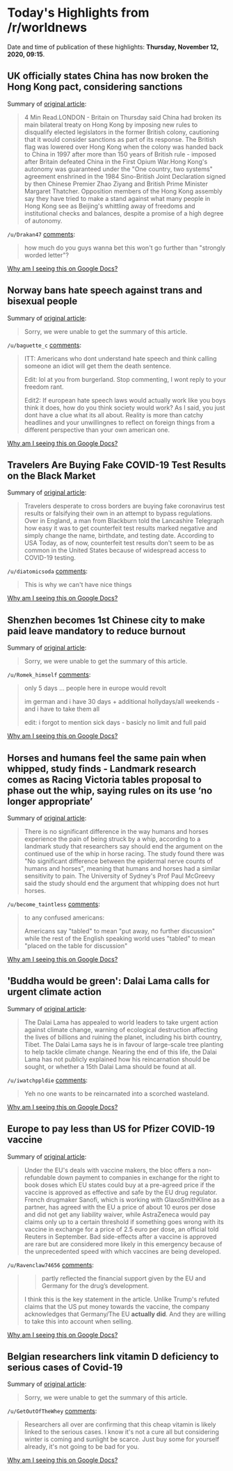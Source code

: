 # Today's Highlights from /r/worldnews

Date and time of publication of these highlights: **Thursday, November 12, 2020, 09:15**.

## UK officially states China has now broken the Hong Kong pact, considering sanctions

Summary of [original article](https://uk.reuters.com/article/UKNews1/idUKKBN27S1E4):

> 4 Min Read.LONDON - Britain on Thursday said China had broken its main bilateral treaty on Hong Kong by imposing new rules to disqualify elected legislators in the former British colony, cautioning that it would consider sanctions as part of its response. The British flag was lowered over Hong Kong when the colony was handed back to China in 1997 after more than 150 years of British rule - imposed after Britain defeated China in the First Opium War.Hong Kong's autonomy was guaranteed under the "One country, two systems" agreement enshrined in the 1984 Sino-British Joint Declaration signed by then Chinese Premier Zhao Ziyang and British Prime Minister Margaret Thatcher. Opposition members of the Hong Kong assembly say they have tried to make a stand against what many people in Hong Kong see as Beijing's whittling away of freedoms and institutional checks and balances, despite a promise of a high degree of autonomy.

`/u/Drakan47` [comments](https://www.reddit.com/r/worldnews/comments/jst69f/uk_officially_states_china_has_now_broken_the/):

> how much do you guys wanna bet this won't go further than "strongly worded letter"?

[Why am I seeing this on Google Docs?](https://docs.google.com/document/d/1Dc6We63vOXIZsc0op-Bt4abqkYjXzOigalQqFxmvvbM/edit?usp=sharing)

## Norway bans hate speech against trans and bisexual people

Summary of [original article](https://www.gaytimes.co.uk/life/norway-bans-hate-speech-against-trans-and-bisexual-people/):

> Sorry, we were unable to get the summary of this article.

`/u/baguette_c` [comments](https://www.reddit.com/r/worldnews/comments/jsq606/norway_bans_hate_speech_against_trans_and/):

> ITT: Americans who dont understand hate speech and think calling someone an idiot will get them the death sentence.
> 
> Edit: lol at you from burgerland. Stop commenting, I wont reply to your freedom rant.
> 
> Edit2: If european hate speech laws would actually work like you boys think it does, how do you think society would work? As I said, you just dont have a clue what its all about. Reality is more than catchy headlines and your unwillingnes to reflect on foreign things from a different perspective than your own american one.

[Why am I seeing this on Google Docs?](https://docs.google.com/document/d/1Dc6We63vOXIZsc0op-Bt4abqkYjXzOigalQqFxmvvbM/edit?usp=sharing)

## Travelers Are Buying Fake COVID-19 Test Results on the Black Market

Summary of [original article](https://www.msn.com/en-us/travel/news/travelers-are-buying-fake-covid-19-test-results-on-the-black-market/ar-BB1aVkif):

> Travelers desperate to cross borders are buying fake coronavirus test results or falsifying their own in an attempt to bypass regulations. Over in England, a man from Blackburn told the Lancashire Telegraph how easy it was to get counterfeit test results marked negative and simply change the name, birthdate, and testing date. According to USA Today, as of now, counterfeit test results don't seem to be as common in the United States because of widespread access to COVID-19 testing.

`/u/diatomicsoda` [comments](https://www.reddit.com/r/worldnews/comments/jstwzs/travelers_are_buying_fake_covid19_test_results_on/):

> This is why we can't have nice things

[Why am I seeing this on Google Docs?](https://docs.google.com/document/d/1Dc6We63vOXIZsc0op-Bt4abqkYjXzOigalQqFxmvvbM/edit?usp=sharing)

## Shenzhen becomes 1st Chinese city to make paid leave mandatory to reduce burnout

Summary of [original article](https://www.reuters.com/article/us-health-china-shenzhen-idUKKBN27R0Y5):

> Sorry, we were unable to get the summary of this article.

`/u/Romek_himself` [comments](https://www.reddit.com/r/worldnews/comments/jss9is/shenzhen_becomes_1st_chinese_city_to_make_paid/):

> only 5 days ... people here in europe would revolt
> 
> im german and i have 30 days + additional hollydays/all weekends - and i have to take them all
> 
> edit: i forgot to mention sick days - basicly no limit and full paid

[Why am I seeing this on Google Docs?](https://docs.google.com/document/d/1Dc6We63vOXIZsc0op-Bt4abqkYjXzOigalQqFxmvvbM/edit?usp=sharing)

## Horses and humans feel the same pain when whipped, study finds - Landmark research comes as Racing Victoria tables proposal to phase out the whip, saying rules on its use ‘no longer appropriate’

Summary of [original article](https://www.theguardian.com/sport/2020/nov/12/horse-whip-humans-feel-same-pain-study-finds?CMP=twt_gu&utm_source=Twitter&utm_medium#Echobox=1605161339):

> There is no significant difference in the way humans and horses experience the pain of being struck by a whip, according to a landmark study that researchers say should end the argument on the continued use of the whip in horse racing. The study found there was "No significant difference between the epidermal nerve counts of humans and horses", meaning that humans and horses had a similar sensitivity to pain. The University of Sydney's Prof Paul McGreevy said the study should end the argument that whipping does not hurt horses.

`/u/become_taintless` [comments](https://www.reddit.com/r/worldnews/comments/jspm0r/horses_and_humans_feel_the_same_pain_when_whipped/):

> to any confused americans: 
> 
> Americans say "tabled" to mean "put away, no further discussion" while the rest of the English speaking world uses "tabled" to mean "placed on the table for discussion"

[Why am I seeing this on Google Docs?](https://docs.google.com/document/d/1Dc6We63vOXIZsc0op-Bt4abqkYjXzOigalQqFxmvvbM/edit?usp=sharing)

## 'Buddha would be green': Dalai Lama calls for urgent climate action

Summary of [original article](https://www.theguardian.com/world/2020/nov/11/buddha-would-be-green-dalai-lama-calls-for-urgent-climate-action?CMP=Share_iOSApp_Other):

> The Dalai Lama has appealed to world leaders to take urgent action against climate change, warning of ecological destruction affecting the lives of billions and ruining the planet, including his birth country, Tibet. The Dalai Lama says he is in favour of large-scale tree planting to help tackle climate change. Nearing the end of this life, the Dalai Lama has not publicly explained how his reincarnation should be sought, or whether a 15th Dalai Lama should be found at all.

`/u/iwatchppldie` [comments](https://www.reddit.com/r/worldnews/comments/jst31d/buddha_would_be_green_dalai_lama_calls_for_urgent/):

> Yeh no one wants to be reincarnated into a scorched wasteland.

[Why am I seeing this on Google Docs?](https://docs.google.com/document/d/1Dc6We63vOXIZsc0op-Bt4abqkYjXzOigalQqFxmvvbM/edit?usp=sharing)

## Europe to pay less than US for Pfizer COVID-19 vaccine

Summary of [original article](https://www.aljazeera.com/economy/2020/11/11/coronavirus-europe-to-pay-less-than-us-for-pfizer-vaccine):

> Under the EU's deals with vaccine makers, the bloc offers a non-refundable down payment to companies in exchange for the right to book doses which EU states could buy at a pre-agreed price if the vaccine is approved as effective and safe by the EU drug regulator. French drugmaker Sanofi, which is working with GlaxoSmithKline as a partner, has agreed with the EU a price of about 10 euros per dose and did not get any liability waiver, while AstraZeneca would pay claims only up to a certain threshold if something goes wrong with its vaccine in exchange for a price of 2.5 euro per dose, an official told Reuters in September. Bad side-effects after a vaccine is approved are rare but are considered more likely in this emergency because of the unprecedented speed with which vaccines are being developed.

`/u/Ravenclaw74656` [comments](https://www.reddit.com/r/worldnews/comments/jsf00q/europe_to_pay_less_than_us_for_pfizer_covid19/):

> > partly reflected the financial support given by the EU and Germany for the drug’s development.
> 
> I think this is the key statement in the article. Unlike Trump's refuted claims that the US put money towards the vaccine, the company acknowledges that Germany/The EU **actually did**. And they are willing to take this into account when selling.

[Why am I seeing this on Google Docs?](https://docs.google.com/document/d/1Dc6We63vOXIZsc0op-Bt4abqkYjXzOigalQqFxmvvbM/edit?usp=sharing)

## Belgian researchers link vitamin D deficiency to serious cases of Covid-19

Summary of [original article](https://www.brusselstimes.com/belgium/139966/belgian-researchers-find-link-between-lack-of-vitamin-d-serious-covid-19-az-delta-roeselare-hospital-study-coronavirus-covid19-patients-increased-risk-severe-case-death-mortality-vitamin-d-deficiency/):

> Sorry, we were unable to get the summary of this article.

`/u/GetOutOfTheWhey` [comments](https://www.reddit.com/r/worldnews/comments/jsuy9d/belgian_researchers_link_vitamin_d_deficiency_to/):

> Researchers all over are confirming that this cheap vitamin is likely linked to the serious cases.  I know it's not a cure all but considering winter is coming and sunlight be scarce. Just buy some for yourself already, it's not going to be bad for you.

[Why am I seeing this on Google Docs?](https://docs.google.com/document/d/1Dc6We63vOXIZsc0op-Bt4abqkYjXzOigalQqFxmvvbM/edit?usp=sharing)

